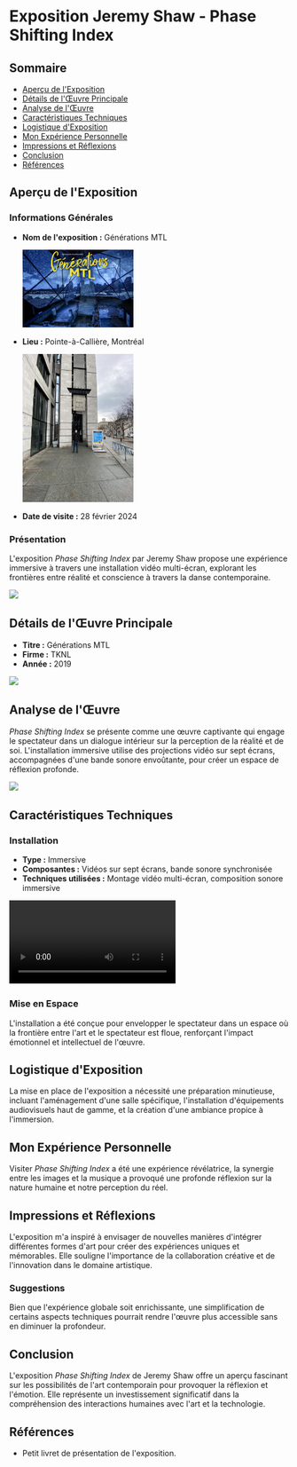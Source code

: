# Exposition Jeremy Shaw - Phase Shifting Index

## Sommaire
- [Aperçu de l'Exposition](#aperçu-de-lexposition)
- [Détails de l'Œuvre Principale](#détails-de-lœuvre-principale)
- [Analyse de l'Œuvre](#analyse-de-lœuvre)
- [Caractéristiques Techniques](#caractéristiques-techniques)
- [Logistique d'Exposition](#logistique-dexposition)
- [Mon Expérience Personnelle](#mon-expérience-personnelle)
- [Impressions et Réflexions](#impressions-et-réflexions)
- [Conclusion](#conclusion)
- [Références](#références)

## Aperçu de l'Exposition

### Informations Générales
- **Nom de l'exposition :** Générations MTL
  
  <img src="medias/affiche_exposition.jpg" alt="affiche exposition" width="200"/>
- **Lieu :** Pointe-à-Callière, Montréal
  
  <img src="medias/edifice_vue_entree.jpg" alt="affiche exposition" width="200"/>
- **Date de visite :** 28 février 2024


### Présentation
L'exposition *Phase Shifting Index* par Jeremy Shaw propose une expérience immersive à travers une installation vidéo multi-écran, explorant les frontières entre réalité et conscience à travers la danse contemporaine.

![](medias/entree_edifice.png)

## Détails de l'Œuvre Principale

- **Titre :** Générations MTL
- **Firme :** TKNL
- **Année :** 2019

![](medias/vue_oeuvre.png)

## Analyse de l'Œuvre

*Phase Shifting Index* se présente comme une œuvre captivante qui engage le spectateur dans un dialogue intérieur sur la perception de la réalité et de soi. L'installation immersive utilise des projections vidéo sur sept écrans, accompagnées d'une bande sonore envoûtante, pour créer un espace de réflexion profonde.

![](medias/cartel.png)

## Caractéristiques Techniques

### Installation
- **Type :** Immersive
- **Composantes :** Vidéos sur sept écrans, bande sonore synchronisée
- **Techniques utilisées :** Montage vidéo multi-écran, composition sonore immersive

![](medias/mise_espace.mp4)

### Mise en Espace
L'installation a été conçue pour envelopper le spectateur dans un espace où la frontière entre l'art et le spectateur est floue, renforçant l'impact émotionnel et intellectuel de l'œuvre.

## Logistique d'Exposition

La mise en place de l'exposition a nécessité une préparation minutieuse, incluant l'aménagement d'une salle spécifique, l'installation d'équipements audiovisuels haut de gamme, et la création d'une ambiance propice à l'immersion.

## Mon Expérience Personnelle

Visiter *Phase Shifting Index* a été une expérience révélatrice, la synergie entre les images et la musique a provoqué une profonde réflexion sur la nature humaine et notre perception du réel.

## Impressions et Réflexions

L'exposition m'a inspiré à envisager de nouvelles manières d'intégrer différentes formes d'art pour créer des expériences uniques et mémorables. Elle souligne l'importance de la collaboration créative et de l'innovation dans le domaine artistique.

### Suggestions
Bien que l'expérience globale soit enrichissante, une simplification de certains aspects techniques pourrait rendre l'œuvre plus accessible sans en diminuer la profondeur.

## Conclusion

L'exposition *Phase Shifting Index* de Jeremy Shaw offre un aperçu fascinant sur les possibilités de l'art contemporain pour provoquer la réflexion et l'émotion. Elle représente un investissement significatif dans la compréhension des interactions humaines avec l'art et la technologie.

## Références

- Petit livret de présentation de l'exposition.
